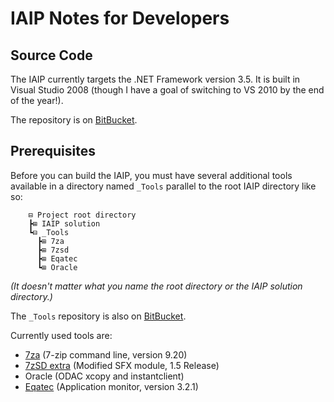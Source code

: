 IAIP Notes for Developers
======================


Source Code
----------

The IAIP currently targets the .NET Framework version 3.5. It is built in Visual Studio 2008 (though I have a goal of switching to VS 2010 by the end of the year!).

The repository is on [BitBucket](https://bitbucket.org/bgregory/iaip-2008).


Prerequisites
------------

Before you can build the IAIP, you must have several additional tools available in a directory named `_Tools` parallel to the root IAIP directory like so:

```t
	⊟ Project root directory
	┣⊞ IAIP solution
	┗⊟ _Tools
	  ┣⊞ 7za
	  ┣⊞ 7zsd
	  ┣⊞ Eqatec
	  ┗⊞ Oracle
```

_(It doesn't matter what you name the root directory or the IAIP solution directory.)_

The `_Tools` repository is also on [BitBucket](https://bitbucket.org/dougwaldron/tools-for-vs-projects).

Currently used tools are:

* [7za](http://sourceforge.net/projects/sevenzip/files/7-Zip/9.20/) (7-zip command line, version 9.20)
* [7zSD extra](http://7zsfx.info/en/download.html) (Modified SFX module, 1.5 Release)
* Oracle (ODAC xcopy and instantclient)
* [Eqatec](http://www.telerik.com/analytics/download/) (Application monitor, version 3.2.1)
